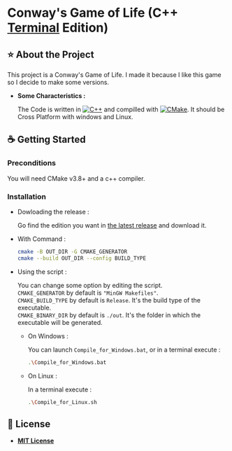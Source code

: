 # Conway's Game of Life (C++ <U>__Terminal__</U> Edition)

## ⭐ About the Project

This project is a Conway's Game of Life. I made it because I like this game so I decide to make some versions.

- __Some Characteristics :__

    The Code is written in [![C++](https://img.shields.io/badge/C%2B%2B-v17-blue)](https://isocpp.org/) and compilled with [![CMake](https://img.shields.io/badge/CMake-v3.8-blue?labelColor=gray&style=flat)](https://cmake.org/). It should be Cross Platform with windows and Linux.

## ☕ Getting Started

### Preconditions

You will need CMake v3.8+ and a c++ compiler.

### Installation

- Dowloading the release :

    Go find the edition you want in [the latest release](../../releases/latest) and download it.

- With Command : 

    ```bash
    cmake -B OUT_DIR -G CMAKE_GENERATOR
    cmake --build OUT_DIR --config BUILD_TYPE
    ```
- Using the script :

    You can change some option by editing the script.
    </br>`CMAKE_GENERATOR` by default is `"MinGW Makefiles"`.
    </br>`CMAKE_BUILD_TYPE` by default is `Release`. It's the build type of the executable.
    </br>`CMAKE_BINARY_DIR` by default is `./out`. It's the folder in which the executable will be generated.

    - On Windows :

        You can launch `Compile_for_Windows.bat`, or in a terminal execute :

        ```bash
        .\Compile_for_Windows.bat
        ```

    - On Linux :

        In a terminal execute :

        ```bash
        .\Compile_for_Linux.sh
        ```

## 📄 License
- [__MIT License__](LICENSE)
